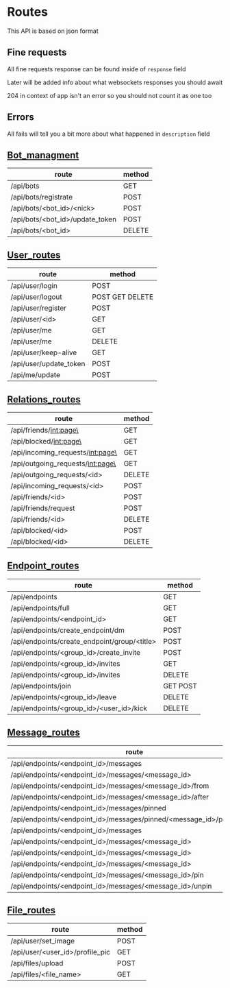 # Routes

This API is based on json format

## Fine requests

All fine requests response can be found inside of `response` field

Later will be added info about what websockets responses you should await

204 in context of app isn't an error so you should not count it as one too

## Errors

All fails will tell you a bit more about what happened in `description` field

## [Bot_managment](/docs/Bot_managment.md)

| route | method |
| ----- | ------ |
| /api/bots | GET |
| /api/bots/registrate | POST |
| /api/bots/<bot_id\>/<nick\> | POST |
| /api/bots/<bot_id\>/update_token | POST |
| /api/bots/<bot_id\> | DELETE |

## [User_routes](/docs/User_routes.md)

| route | method |
| ----- | ------ |
| /api/user/login | POST |
| /api/user/logout | POST GET DELETE |
| /api/user/register | POST |
| /api/user/<id\> | GET |
| /api/user/me | GET |
| /api/user/me | DELETE |
| /api/user/keep-alive | GET |
| /api/user/update_token | POST |
| /api/me/update | POST |

## [Relations_routes](/docs/Relations_routes.md)

| route | method |
| ----- | ------ |
| /api/friends/<int:page\> | GET |
| /api/blocked/<int:page\> | GET |
| /api/incoming_requests/<int:page\> | GET |
| /api/outgoing_requests/<int:page\> | GET |
| /api/outgoing_requests/<id\> | DELETE |
| /api/incoming_requests/<id\> | POST |
| /api/friends/<id\> | POST |
| /api/friends/request | POST |
| /api/friends/<id\> | DELETE |
| /api/blocked/<id\> | POST |
| /api/blocked/<id\> | DELETE |

## [Endpoint_routes](docs/Endpoint_routes.md)

| route | method |
| ----- | ------ |
| /api/endpoints | GET |
| /api/endpoints/full | GET |
| /api/endpoints/<endpoint_id\> | GET |
| /api/endpoints/create_endpoint/dm | POST |
| /api/endpoints/create_endpoint/group/<title\> | POST |
| /api/endpoints/<group_id\>/create_invite | POST |
| /api/endpoints/<group_id\>/invites | GET |
| /api/endpoints/<group_id\>/invites | DELETE |
| /api/endpoints/join | GET POST |
| /api/endpoints/<group_id\>/leave | DELETE |
| /api/endpoints/<group_id\>/<user_id\>/kick | DELETE |

## [Message_routes](/docs/Message_routes.md)

| route | method |
| ----- | ------ |
| /api/endpoints/<endpoint_id\>/messages | GET |
| /api/endpoints/<endpoint_id\>/messages/<message_id\> | GET |
| /api/endpoints/<endpoint_id\>/messages/<message_id\>/from | GET |
| /api/endpoints/<endpoint_id\>/messages/<message_id\>/after | GET |
| /api/endpoints/<endpoint_id\>/messages/pinned | GET |
| /api/endpoints/<endpoint_id\>/messages/pinned/<message_id\>/pinned/from | GET |
| /api/endpoints/<endpoint_id\>/messages | POST |
| /api/endpoints/<endpoint_id\>/messages/<message_id\> | GET |
| /api/endpoints/<endpoint_id\>/messages/<message_id\> | DELETE |
| /api/endpoints/<endpoint_id\>/messages/<message_id\> | PATCH |
| /api/endpoints/<endpoint_id\>/messages/<message_id\>/pin | PATCH |
| /api/endpoints/<endpoint_id\>/messages/<message_id\>/unpin | PATCH |

## [File_routes](/docs/File_routes.md)

| route | method |
| ----- | ------ |
| /api/user/set_image | POST |
| /api/user/<user_id\>/profile_pic | GET |
| /api/files/upload | POST |
| /api/files/<file_name\> | GET |
